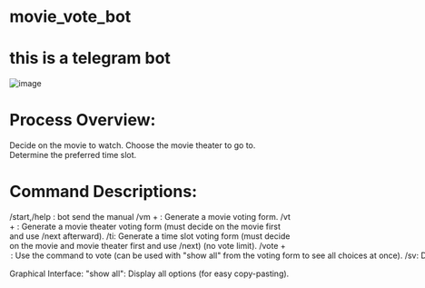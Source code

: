 # movie_vote_bot

# this is a telegram bot
![image](https://github.com/weiso131/movie_vote_bot/assets/131360912/d39e74c5-1d79-4040-a0f4-8a285f81e1d9)


# Process Overview:

Decide on the movie to watch.
Choose the movie theater to go to.
Determine the preferred time slot.

# Command Descriptions:
/start,/help : bot send the manual
/vm + <maximum number of votes>: Generate a movie voting form.
/vt + <maximum number of votes>: Generate a movie theater voting form (must decide on the movie first and use /next afterward).
/ti: Generate a time slot voting form (must decide on the movie and movie theater first and use /next) (no vote limit).
/vote + <option name>: Use the command to vote (can be used with "show all" from the voting form to see all choices at once).
/sv: Display options with their respective vote counts.
/search: Display all options voted by the user who called the command.
/next: Proceed to the next step.

Graphical Interface:
"show all": Display all options (for easy copy-pasting).




